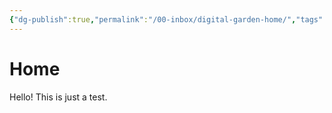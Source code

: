 ```yaml
---
{"dg-publish":true,"permalink":"/00-inbox/digital-garden-home/","tags":"gardenEntry","dgHomeLink":true,"dgPassFrontmatter":false}
---
```



# Home
Hello! This is just a test.